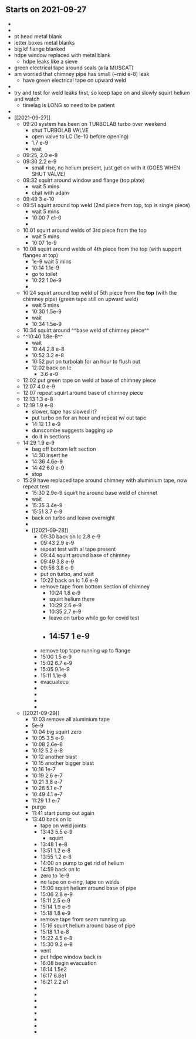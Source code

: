 ## Starts on 2021-09-27
-
-
- pt head metal blank
- letter boxes metal blanks
- big kf flange blanked
- hdpe window replaced with metal blank
	- hdpe leaks like a sieve
- green electrical tape around seals (a la MUSCAT)
- am worried that chimney pipe has small (~mid e-8) leak
	- have green electrical tape on upward weld
-
- try and test for weld leaks first, so keep tape on and slowly squirt helium and watch
	- timelag is LONG so need to be patient
-
- [[2021-09-27]]
	- 09:20 system has been on TURBOLAB turbo over weekend
		- shut TURBOLAB VALVE
		- open valve to LC (1e-10 before opening)
		- 1.7 e-9
		- wait
	- 09:25, 2.0 e-9
	- 09:30 2.2 e-9
		- small rise, no helium present, just get on with it (GOES WHEN SHUT VALVE)
	- 09:32 squirt around window and flange (top plate)
		- wait 5 mins
		- chat with adam
	- 09:49 3 e-10
	- 09:51 squirt around top weld (2nd piece from top, top is single piece)
		- wait 5 mins
		- 10:00 7 e1-0
		-
	- 10:01 squirt around welds of 3rd piece from the top
		- wait 5 mins
		- 10:07 1e-9
	- 10:08 squirt around welds of 4th piece from the top (with support flanges at top)
		- 1e-9 wait 5 mins
		- 10:14 1.1e-9
		- go to toilet
		- 10:22 1.0e-9
		-
	- 10:24 squirt around top weld of 5th piece from the **top** (with the chimney pipe) (green tape still on upward weld)
		- wait 5 mins
		- 10:30 1.5e-9
		- wait
		- 10:34 1.5e-9
	- 10:34 squirt around ^^base weld of chimney piece^^
	- ^^10:40 1.8e-8^^
		- wait
		- 10:44 2.8 e-8
		- 10:52 3.2 e-8
		- 10:52 put on turbolab for an hour to flush out
		- 12:02 back on lc
			- 3.6 e-9
	- 12:02 put green tape on weld at base of chimney piece
	- 12:07 4.0 e-9
	- 12:07 repeat squirt around base of chimney piece
	- 12:13 1.3 e-8
	- 12:19 1.9 e-8
		- slower, tape has slowed it?
		- put turbo on for an hour and repeat w/ out tape
		- 14:12 1.1 e-9
		- dunscombe suggests bagging up
		- do it in sections
	- 14:29 1.9 e-9
		- bag off bottom left section
		- 14:30 insert he
		- 14:36 4.6e-9
		- 14:42 6.0 e-9
		- stop
	- 15:29 have replaced tape around chimney with aluminium tape, now repeat test
		- 15:30 2.9e-9 squirt he around base weld of chimnet
		- wait
		- 15:35 3.4e-9
		- 15:51 3.7 e-9
		- back on turbo and leave overnight
		-
		- [[2021-09-28]]
			- 09:30 back on lc 2.8 e-9
			- 09:43 2.9 e-9
			- repeat test with al tape present
			- 09:44 squirt around base of chimney
			- 09:49 3.8 e-9
			- 09:56 3.8 e-9
			- put on turbo, and wait
			- 10:22 back on lc 1.6 e-9
			- remove tape from bottom section of chimney
				- 10:24 1.8 e-9
				- squirt helium there
				- 10:29 2.6 e-9
				- 10:35 2.7 e-9
				- leave on turbo while go for covid test
				- 14:57 1 e-9
					-
			- remove top tape running up to flange
			- 15:00 1.5 e-9
			- 15:02 6.7 e-9
			- 15:05 9.1e-9
			- 15:11 1.1e-8
			- evacuatecu
			-
			-
			-
			-
	- [[2021-09-29]]
		- 10:03 remove all aluminium tape
		- 5e-9
		- 10:04 big squirt zero
		- 10:05 3.5 e-9
		- 10:08 2.6e-8
		- 10:12 5.2 e-8
		- 10:12 another blast
		- 10:15 another bigger blast
		- 10:16 1e-7
		- 10:19 2.6 e-7
		- 10:21 3.8 e-7
		- 10:26 5.1 e-7
		- 10:49 4.1 e-7
		- 11:29 1.1 e-7
		- purge
		- 11:41 start pump out again
		- 13:40 back on lc
			- tape on weld joints
			- 13:43 5.5 e-9
				- squirt
			- 13:48 1 e-8
			- 13:51 1.2 e-8
			- 13:55 1.2 e-8
			- 14:00 on pump to get rid of helium
			- 14:59 back on lc
			- zero to 1e-9
			- no tape on o-ring, tape on welds
			- 15:00 squirt helium around base of pipe
			- 15:06 2.8 e-9
			- 15:11 2.5 e-9
			- 15:14 1.9 e-9
			- 15:18 1.8 e-9
			- remove tape from seam running up
			- 15:16 squirt helium around base of pipe
			- 15:18 1.1 e-8
			- 15:22 4.5 e-8
			- 15:30 9.2 e-8
			- vent
			- put hdpe window back in
			- 16:08 begin evacuation
			- 16:14 1.5e2
			- 16:17 6.8e1
			- 16:21 2.2 e1
			-
			-
			-
			-
			-
			-
			-
			-